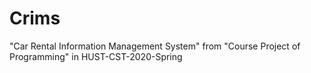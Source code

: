 # Crims
"Car Rental Information Management System" from "Course Project of Programming" in HUST-CST-2020-Spring

